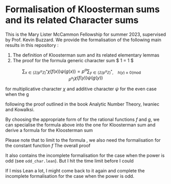 # Formalisation of Kloosterman sums and its related Character sums

This is the Mary Lister McCammon Fellowship for summer 2023, supervised by Prof. Kevin Buzzard. 
We provide the formalisation of the following main results in this repository : 
1. The definition of Kloosterman sum and its related elementary lemmas
2. The proof for the formula generic character sum
$ 1 = 1 $

$$ \sum_{x \in (\mathbb{Z}/p^{\alpha} \mathbb{Z})^* } \chi (f (x)) \psi (g (x)) = p^{\alpha}\sum_{{y \in (\mathbb{Z}/p^{\alpha} \mathbb{Z})^*}, \quad h(y) \equiv 0 (\mathrm{mod} \qquad p^{\alpha}) } \chi{(f(y))} \psi{(g(y))} $$

for multiplicative character $\chi$ and additive character $\psi$ for the even case when the g

following the proof outlined in the book Analytic Number Theory, Iwaniec and Kowalksi. 

By choosing the appropriate form of for the rational functions $f$ and $g$, we can specialise the formula above into the one for Kloosterman sum and derive a formula for the Kloosterman sum 

Please note that to limit to the formula , we also need the formalisation for the constant function $f$ 
The overall proof


It also contains the incomplete formalisation for the case when the power is odd (see `odd_char.lean`). But I hit the time limit before I could 


If I miss Lean a lot, I might come back to it again and complete the incomplete formalisation for the case when the power is odd. 
